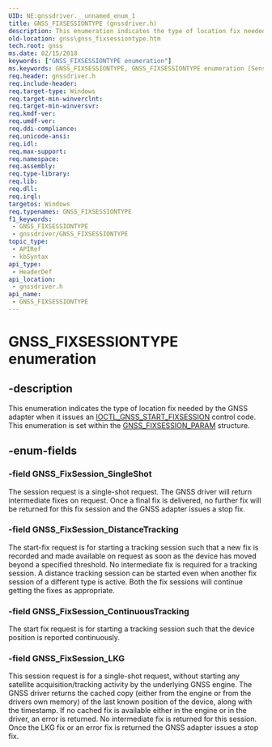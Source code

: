 ```yaml
---
UID: NE:gnssdriver.__unnamed_enum_1
title: GNSS_FIXSESSIONTYPE (gnssdriver.h)
description: This enumeration indicates the type of location fix needed by the GNSS adapter when it issues an IOCTL_GNSS_START_FIXSESSION control code. This enumeration is set within the GNSS_FIXSESSION_PARAM structure.
old-location: gnss\gnss_fixsessiontype.htm
tech.root: gnss
ms.date: 02/15/2018
keywords: ["GNSS_FIXSESSIONTYPE enumeration"]
ms.keywords: GNSS_FIXSESSIONTYPE, GNSS_FIXSESSIONTYPE enumeration [Sensor Devices], GNSS_FixSession_ContinuousTracking, GNSS_FixSession_DistanceTracking, GNSS_FixSession_LKG, GNSS_FixSession_SingleShot, gnss.gnss_fixsessiontype, gnssdriver/GNSS_FIXSESSIONTYPE, gnssdriver/GNSS_FixSession_ContinuousTracking, gnssdriver/GNSS_FixSession_DistanceTracking, gnssdriver/GNSS_FixSession_LKG, gnssdriver/GNSS_FixSession_SingleShot
req.header: gnssdriver.h
req.include-header: 
req.target-type: Windows
req.target-min-winverclnt: 
req.target-min-winversvr: 
req.kmdf-ver: 
req.umdf-ver: 
req.ddi-compliance: 
req.unicode-ansi: 
req.idl: 
req.max-support: 
req.namespace: 
req.assembly: 
req.type-library: 
req.lib: 
req.dll: 
req.irql: 
targetos: Windows
req.typenames: GNSS_FIXSESSIONTYPE
f1_keywords:
 - GNSS_FIXSESSIONTYPE
 - gnssdriver/GNSS_FIXSESSIONTYPE
topic_type:
 - APIRef
 - kbSyntax
api_type:
 - HeaderDef
api_location:
 - gnssdriver.h
api_name:
 - GNSS_FIXSESSIONTYPE
---
```


# GNSS_FIXSESSIONTYPE enumeration


## -description

This enumeration indicates the type of location fix needed by the GNSS adapter when it issues an <a href="/windows-hardware/drivers/ddi/gnssdriver/ni-gnssdriver-ioctl_gnss_start_fixsession">IOCTL_GNSS_START_FIXSESSION</a> control code. This enumeration is set within the <a href="/windows-hardware/drivers/ddi/gnssdriver/ns-gnssdriver-gnss_fixsession_param">GNSS_FIXSESSION_PARAM</a> structure.

## -enum-fields

### -field GNSS_FixSession_SingleShot

The session request is a single-shot request. The GNSS driver will return intermediate fixes on request. Once a final fix is delivered, no further fix will be returned for this fix session and the GNSS adapter issues a stop fix.

### -field GNSS_FixSession_DistanceTracking

The start-fix request is for starting a tracking session such that a new fix is recorded and made available on request as soon as the device has moved beyond a specified threshold. No intermediate fix is required for a tracking session. A distance tracking session can be started even when another fix session of a different type is active. Both the fix sessions will continue getting the fixes as appropriate.

### -field GNSS_FixSession_ContinuousTracking

The start fix request is for starting a tracking session such that the device position is reported continuously.

### -field GNSS_FixSession_LKG

This session request is for a single-shot request, without starting any satellite acquisition/tracking activity by the underlying GNSS engine. The GNSS driver returns the cached copy (either from the engine or from the drivers own memory) of the last known position of the device, along with the timestamp. If no cached fix is available either in the engine or in the driver, an error is returned. No intermediate fix is returned for this session. Once the LKG fix or an error fix is returned the GNSS adapter issues a stop fix.
